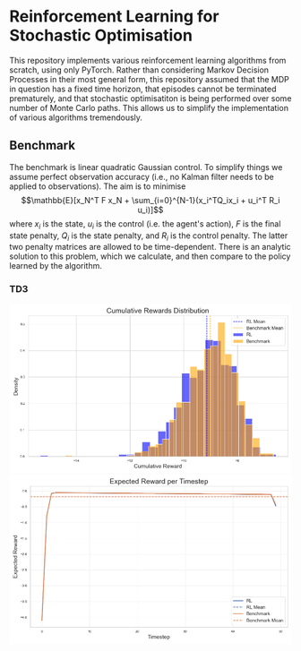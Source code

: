 # Reinforcement Learning for Stochastic Optimisation
This repository implements various reinforcement learning algorithms from scratch, using only PyTorch. Rather than considering Markov Decision Processes in their most general form, this repository assumed that the MDP in question has a fixed time horizon, that episodes cannot be terminated prematurely, and that stochastic optimisatiton is being performed over some number of Monte Carlo paths. This allows us to simplify the implementation of various algorithms tremendously.

## Benchmark
The benchmark is linear quadratic Gaussian control. To simplify things we assume perfect observation accuracy (i.e., no Kalman filter needs to be applied to observations). The aim is to minimise 
$$\mathbb{E}[x_N^T F x_N + \sum_{i=0}^{N-1}(x_i^TQ_ix_i + u_i^T R_i u_i)]$$
where $x_i$ is the state, $u_i$ is the control (i.e. the agent's action), $F$ is the final state penalty, $Q_i$ is the state penalty, and $R_i$ is the control penalty. The latter two penalty matrices are allowed to be time-dependent. There is an analytic solution to this problem, which we calculate, and then compare to the policy learned by the algorithm. 

### TD3
![image](plots/TD3_50_hist.png)
![image](plots/TD3_50_per_time.png)